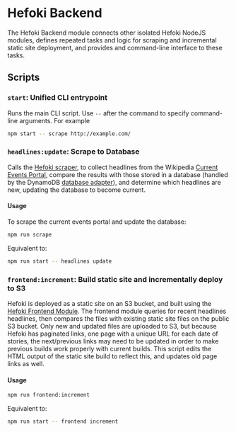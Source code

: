 # Hefoki Backend

The Hefoki Backend module connects other isolated Hefoki NodeJS modules,
defines repeated tasks and logic for scraping and incremental static site
deployment, and provides and command-line interface to these tasks.

## Scripts

### `start`: Unified CLI entrypoint

Runs the main CLI script. Use `--` after the command to specify command-line arguments. For example

```bash
npm start -- scrape http://example.com/
```
### `headlines:update`: Scrape to Database

Calls the 
[Hefoki scraper](https://github.com/GilchristTech/hefoki/tree/master/hefoki-scraper),
to collect headlines from the Wikipedia [Current Events Portal](https://en.wikipedia.org/wiki/Portal:Current_events),
compare the results with those stored in a database (handled by the DynamoDB [database adapter](https://github.com/GilchristTech/hefoki/tree/master/hefoki-database)),
and determine which headlines are new, updating the database to become current.

#### Usage

To scrape the current events portal and update the database:
```bash
npm run scrape
```

Equivalent to:
```bash
npm run start -- headlines update
```

### `frontend:increment`: Build static site and incrementally deploy to S3

Hefoki is deployed as a static site on an S3 bucket, and built using the
[Hefoki Frontend Module](https://github.com/GilchristTech/hefoki/tree/master/hefoki-frontend).
The frontend module queries for recent headlines headlines, then compares the
files with existing static site files on the public S3 bucket. Only new and
updated files are uploaded to S3, but because Hefoki has paginated links, one
page with a unique URL for each date of stories, the next/previous links may
need to be updated in order to make previous builds work properly with current
builds. This script edits the HTML output of the static site build to reflect
this, and updates old page links as well.

#### Usage
```bash
npm run frontend:increment
```

Equivalent to:
```bash
npm run start -- frontend increment
```

